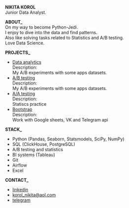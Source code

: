 **NIKITA KOROL**<br/>
Junior Data Analyst.

**ABOUT_**<br/>
On my way to become Python-Jedi.<br/>
I enjoy to dive into the data and find patterns.<br/>
Also like solving tasks related to Statistics and A/B testing.<br/>
Love Data Science.

**PROJECTS_**<br/>
- [Data analytics](https://github.com/nikita-korol/Portfolio/blob/main/project_1%20movie%20TMDb.ipynb)<br/>
Description:<br/> My A/B experiments with some apps datasets.
- [A/B testing](https://github.com/nikita-korol/Portfolio/blob/main/Project_2%20AB%20Test.ipynb)<br/>
Description:<br/> My A/B experiments with some apps datasets.
- [A/A testing](https://github.com/nikita-korol/Portfolio/blob/main/aatest.ipynb)<br/>
Description:<br/>Statiscs practice
- [Bootstrap](https://github.com/nikita-korol/Portfolio/blob/main/bootstrap.ipynb)<br/>
Description:<br/>Work with Google sheets, VK and Telegram api

**STACK_**<br/>
- Python (Pandas, Seaborn, Statsmodels, SciPy, NumPy)
- SQL (ClickHouse, PostgreSQL)
- A/B testing and statistics
- BI systems (Tableau)
- Git
- Airflow
- Excel

**CONTACT_**<br/>
   - [linkedin](https://www.linkedin.com/in/nikita-korol/) 
   - korol_nikita@aol.com 
   - [telegram](https://t.me/king_nick2)

